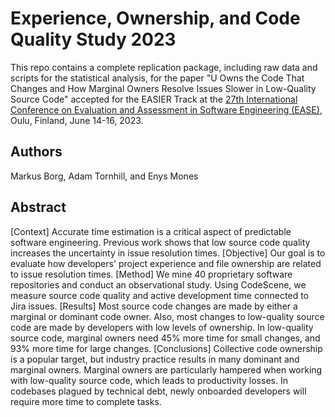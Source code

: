 # Experience, Ownership, and Code Quality Study 2023

This repo contains a complete replication package, including raw data and scripts for the statistical analysis, for the paper "U Owns the Code That Changes and How Marginal Owners Resolve Issues Slower in Low-Quality Source Code" accepted for the EASIER Track at the [27th International Conference on Evaluation and Assessment in Software Engineering (EASE)](https://conf.researchr.org/home/ease-2023), Oulu, Finland, June 14-16, 2023.

## Authors

Markus Borg, Adam Tornhill, and Enys Mones

## Abstract

[Context] Accurate time estimation is a critical aspect of predictable software engineering. Previous work shows that low source code quality increases the uncertainty in issue resolution times.
[Objective] Our goal is to evaluate how developers' project experience and file ownership are related to issue resolution times. [Method] We mine 40 proprietary software repositories and conduct an observational study. Using CodeScene, we measure source code quality and active development time connected to Jira issues.  [Results] Most source code changes are made by either a marginal or dominant code owner. Also, most changes to low-quality source code are made by developers with low levels of ownership. In low-quality source code, marginal owners need 45% more time for small changes, and 93% more time for large changes. [Conclusions] Collective code ownership is a popular target, but industry practice results in many dominant and marginal owners. Marginal owners are particularly hampered when working with low-quality source code, which leads to productivity losses. In codebases plagued by technical debt, newly onboarded developers will require more time to complete tasks.
